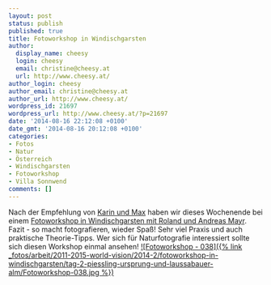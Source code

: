 ```yaml
---
layout: post
status: publish
published: true
title: Fotoworkshop in Windischgarsten
author:
  display_name: cheesy
  login: cheesy
  email: christine@cheesy.at
  url: http://www.cheesy.at/
author_login: cheesy
author_email: christine@cheesy.at
author_url: http://www.cheesy.at/
wordpress_id: 21697
wordpress_url: http://www.cheesy.at/?p=21697
date: '2014-08-16 22:12:08 +0100'
date_gmt: '2014-08-16 20:12:08 +0100'
categories:
- Fotos
- Natur
- Österreich
- Windischgarsten
- Fotoworkshop
- Villa Sonnwend
comments: []
---
```

Nach der Empfehlung von [Karin und Max](http://www.haffertography.com/) haben wir dieses Wochenende bei einem [Fotoworkshop in Windischgarsten mit Roland und Andreas Mayr](http://www.villa-sonnwend.at/index.php?id=113).
Fazit - so macht fotografieren, wieder Spaß! Sehr viel Praxis und auch praktische Theorie-Tipps. Wer sich für Naturfotografie interessiert sollte sich diesen Workshop einmal ansehen!
[![Fotoworkshop - 038]({% link _fotos/arbeit/2011-2015-world-vision/2014-2/fotoworkshop-in-windischgarsten/tag-2-piessling-ursprung-und-laussabauer-alm/Fotoworkshop-038.jpg %})](http://www.cheesy.at/fotos/arbeit/fotoworkshop-in-windischgarsten/ "Fotoworkshop in Windischgarsten")
